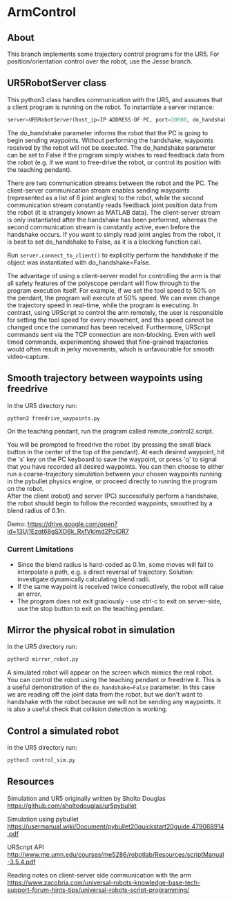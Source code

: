 # ArmControl

## About
This branch implements some trajectory control programs for the UR5. For position/orientation control over the robot, use the Jesse branch.

## UR5RobotServer class
This python3 class handles communication with the UR5, and assumes that a client program is running on the robot. To instantiate a server instance:

```python
server=UR5RobotServer(host_ip=IP-ADDRESS-OF-PC, port=30000, do_handshake=True)
```
The do_handshake parameter informs the robot that the PC is going to begin sending waypoints. Without performing the handshake, waypoints received by the robot will not be executed. The do_handshake parameter can be set to False if the program simply wishes to read feedback data from the robot (e.g. if we want to free-drive the robot, or control its position with the teaching pendant). 

There are two communication streams between the robot and the PC. The client-server communication stream enables sending waypoints (represented as a list of 6 joint angles) to the robot, while the second communication stream constantly reads feedback joint position data from the robot (it is strangely known as MATLAB data). The client-server stream is only instantiated after the handshake has been performed, whereas the second communication stream is constantly active, even before the handshake occurs. If you want to simply read joint angles from the robot, it is best to set do_handshake to False, as it is a blocking function call. 

Run ```server.connect_to_client()``` to explicitly perform the handshake if the object was instantiated with do_handshake=False. 

The advantage of using a client-server model for controlling the arm is that all safety features of the polyscope pendant will flow through to the program execution itself. For example, if we set the tool speed to 50% on the pendant, the program will execute at 50% speed. We can even change the trajectory speed in real-time, while the program is executing. In contrast, using URScript to control the arm remotely, the user is responsible for setting the tool speed for every movement, and this speed cannot be changed once the command has been received. Furthermore, URScript commands sent via the TCP connection are non-blocking. Even with well timed commands, experimenting showed that fine-grained trajectories would often result in jerky movements, which is unfavourable for smooth video-capture. 

## Smooth trajectory between waypoints using freedrive

In the UR5 directory run:

```python
python3 freedrive_waypoints.py
```
On the teaching pendant, run the program called remote_control2.script.

You will be prompted to freedrive the robot (by pressing the small black button in the center of the top of the pendant). At each desired waypoint, hit the 's' key on the PC keyboard to save the waypoint, or press 'q' to signal that you have recorded all desired waypoints. You can then choose to either run a coarse-trajectory simulation between your chosen waypoints running in the pybullet physics engine, or proceed directly to running the program on the robot.  
After the client (robot) and server (PC) successfully perform a handshake, the robot should begin to follow the recorded waypoints, smoothed by a blend radius of 0.1m. 

Demo:
https://drive.google.com/open?id=13Uj1Ezqt68gSXO6k_RxfVklmd2PciOR7

### Current Limitations
- Since the blend radius is hard-coded as 0.1m, some moves will fail to interpolate a path, e.g. a direct reversal of trajectory. Solution: investigate dynamically calculating blend radii. 
- If the same waypoint is received twice consecutively, the robot will raise an error.
- The program does not exit graciously - use ctrl-c to exit on server-side, use the stop button to exit on the teaching pendant.


## Mirror the physical robot in simulation

In the UR5 directory run:

```python
python3 mirror_robot.py
```

A simulated robot will appear on the screen which mimics the real robot. You can control the robot using the teaching pendant or freedrive it. This is a useful demonstration of the ```do_handshake=False``` parameter. In this case we are reading off the joint data from the robot, but we don't want to handshake with the robot because we will not be sending any waypoints. It is also a useful check that collision detection is working. 


## Control a simulated robot
In the UR5 directory run:

```python
python3 control_sim.py
```




## Resources
Simulation and UR5 originally written by Sholto Douglas 
https://github.com/sholtodouglas/ur5pybullet

Simulation using pybullet 
https://usermanual.wiki/Document/pybullet20quickstart20guide.479068914.pdf

URScript API
http://www.me.umn.edu/courses/me5286/robotlab/Resources/scriptManual-3.5.4.pdf

Reading notes on client-server side communication with the arm
https://www.zacobria.com/universal-robots-knowledge-base-tech-support-forum-hints-tips/universal-robots-script-programming/